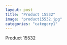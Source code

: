 ```yaml
---
layout: post
title: "Product 15532"
image: "product15532.jpg"
categories: "category1"
---
```

Product 15532
